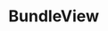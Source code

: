 # BundleView 

<script>
import FileIndex from "src/client/fileindex.js"
import files from "src/client/files.js"
import moment from "src/external/moment.js";


import d3 from "src/external/d3.v3.js"

(async () => {
  var now = Date.now()
  
  
  var url = lively4url + "/src/client/"
  var tree = await files.fileTree(url)

  function visit(d, cb) {
    cb(d)
    d.children && d.children.forEach(ea => visit(ea,cb))
  }

  var urlMap = new Map()
  var idCounter = 1
  
  visit(tree, d => {
    d.attributes = {}
    d.id = idCounter++
    urlMap.set(d.url, d)
  })
  
  
  
  
  // connect our dababase entries with visualization data nodes
  await FileIndex.current().db.files.each(eaFile => {
    var d = urlMap.get(eaFile.url)
    if (d) {
      d.index = eaFile
      d.attributes.size = Number(d.index.size)
      d.label = d.name
    }
  })
  
  var div = await lively.create("div")
  div.style.position = "relative"
  div.style.width = "800px"
  div.style.height = "800px"
  
  var treemap = await lively.create("d3-bundleview")


  //   const flareJSON = await fetch('https://raw.githubusercontent.com/onsetsu/d3-bundleview/master/example/flare-compat.json').then(r => r.json());
  // treemap.display(flareJSON);

  var relations = []
  Object.values(System.loads).forEach(load => {
    load.dependencies.forEach((dependency) => {
      var depKey = System.normalizeSync(dependency, load.key)
      var sourceNode =  urlMap.get(load.key)
      var targetNode =  urlMap.get(depKey)
      if (!sourceNode || !targetNode) {
        if (!sourceNode)
          console.log("could not find node" + load.key )
        if (!targetNode)
          console.log("could not find node" + depKey )

      } else {
        console.log("add relation " + sourceNode.id + " -> " + targetNode.id)
        relations.push({
          source: sourceNode.id,
          target: targetNode.id,
        })
      }
    })
  })

  treemap.setData({nodes: tree, relations: relations})
  
  treemap.style.backgroundColor = "lightgray"
  
  // positioning hack.... we make our coordinate system much easier by this
  lively.setPosition(treemap, lively.pt(0,0))
  treemap.style.width = "100%"
  treemap.style.height = "100%"
  
  div.appendChild(treemap)

  // var maxSize = 0
  // visit(treemap.treeData, ea => {
  //   if(ea.size) {
  //     maxSize = Math.max(maxSize, Number(ea.size))
  //   }
  // })

  // var color = d3.scaleLinear().domain([0,25])
  //       .interpolate(d3.interpolateHcl)
  //       .range([d3.rgb("#FFFFFF"), d3.rgb('#9A9A9A')]);


  treemap.dataSize = function(d) {
    
    // return color(d.data.index && d.data.index.tags ? d.data.index.tags.length : 0)
    if (d.data && d.data.index && d.data.index.size) {
      return (Number(d.data.index.size) * 0.001) + 5
    }
    return 5
  }

//   treemap.dataColor = function(d) {
//     // return color(d.data.index && d.data.index.tags ? d.data.index.tags.length : 0)
//     if (d.data && d.data.index) {
//       var time = moment(d.data.index.modified)
//       var days = (now - time._d.getTime()) / 1000 / 60 / 60 / 24

//       return color(days)
//     }
//   }
  
  treemap.dataClick = function(d, evt) {
    if (evt.shiftKey) {
      lively.openInspector(d)
    
    } else {
      lively.openBrowser(d.url) // d.data.url vs d.url (separating vs merging data into node) #Discussion #D3 
    }
  }

  // treemap.updateViz()

  return div
})()
</script>